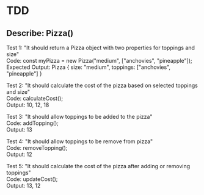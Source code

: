 # TDD 
## Describe: Pizza()
Test 1: "It should return a Pizza object with two properties for toppings and size"\
Code: const myPizza = new Pizza("medium", ["anchovies", "pineapple"]);\
Expected Output: Pizza { size: "medium", toppings: ["anchovies", "pineapple"] }

Test 2: "It should calculate the cost of the pizza based on selected toppings and size"\
Code: calculateCost();\
Output: 10, 12, 18

Test 3: "It should allow toppings to be added to the pizza"\
Code: addTopping();\
Output: 13

Test 4: "It should allow toppings to be remove from pizza"\
Code: removeTopping();\
Output: 12

Test 5: "It should calculate the cost of the pizza after adding or removing toppings"\
Code: updateCost();\
Output: 13, 12
